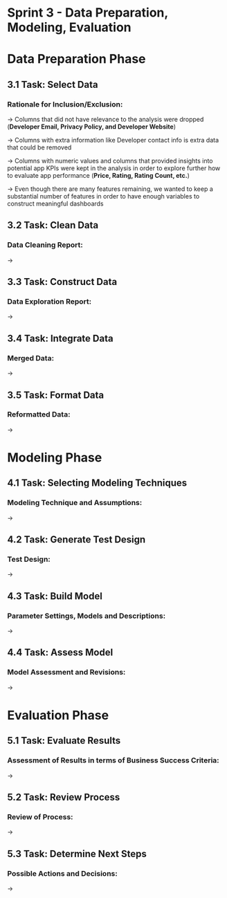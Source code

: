 # Sprint 3 - Data Preparation, Modeling, Evaluation

# Data Preparation Phase 
## 3.1 Task: Select Data
### Rationale for Inclusion/Exclusion: 
→ Columns that did not have relevance to the analysis were dropped (**Developer Email, Privacy Policy, and Developer Website**)

→ Columns with extra information like Developer contact info is extra data that could be removed

→ Columns with numeric values and columns that provided insights into potential app KPIs were kept in the analysis in order to explore further how to evaluate app performance (**Price, Rating, Rating Count, etc.**)

→ Even though there are many features remaining, we wanted to keep a substantial number of features in order to have enough variables to construct meaningful dashboards


## 3.2 Task: Clean Data 
### Data Cleaning Report: 
→ 

## 3.3 Task: Construct Data
### Data Exploration Report: 
→  

## 3.4 Task: Integrate Data
### Merged Data:
→

## 3.5 Task: Format Data
### Reformatted Data: 
→ 

# Modeling Phase 
## 4.1 Task: Selecting Modeling Techniques
### Modeling Technique and Assumptions: 
→ 

## 4.2 Task: Generate Test Design
### Test Design: 
→ 

## 4.3 Task: Build Model 
### Parameter Settings, Models and Descriptions: 
→ 

## 4.4 Task: Assess Model
### Model Assessment and Revisions: 
→ 

# Evaluation Phase 
## 5.1 Task: Evaluate Results 
### Assessment of Results in terms of Business Success Criteria: 
→ 

## 5.2 Task: Review Process
### Review of Process: 
→ 

## 5.3 Task: Determine Next Steps
### Possible Actions and Decisions: 
→ 
